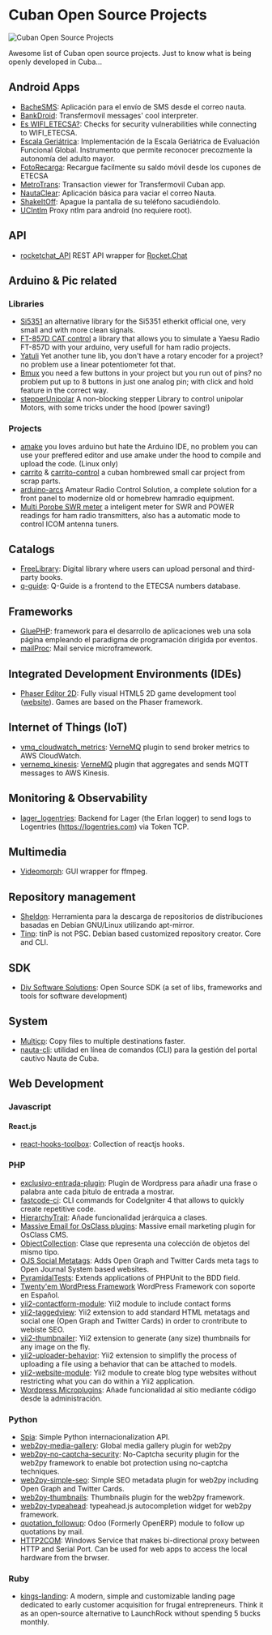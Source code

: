 # Cuban Open Source Projects

![Cuban Open Source Projects](https://repository-images.githubusercontent.com/192082154/31c31d80-8f7f-11e9-95d0-3cd6467c8181)

Awesome list of Cuban open source projects. Just to know what is being openly developed in Cuba...

## Android Apps
- [BacheSMS](https://github.com/n3omaster/BacheSMS): Aplicación para el envío de SMS desde el correo nauta.
- [BankDroid](https://github.com/rlazom/BankDroid): Transfermovil messages' cool interpreter.
- [Es WIFI_ETECSA?](https://github.com/daxslab/es_wifi_etecsa): Checks for security vulnerabilities while connecting to WIFI_ETECSA.
- [Escala Geriátrica](https://github.com/daxslab/escala-geriatrica): Implementación de la Escala Geriátrica de Evaluación Funcional Global. Instrumento que permite reconocer precozmente la autonomía del adulto mayor.
- [FotoRecarga](https://github.com/daxslab/fotorecarga): Recargue facilmente su saldo móvil desde los cupones de ETECSA
- [MetroTrans](https://github.com/aleguerra05/metro_trans): Transaction viewer for Transfermovil Cuban app.
- [NautaClear](https://github.com/n3omaster/NautaClear): Aplicación básica para vaciar el correo Nauta.
- [ShakeItOff](https://github.com/jadolg/ShakeItOff): Apague la pantalla de su teléfono sacudiéndolo.
- [UCIntlm](https://github.com/jadolg/UCIntlm) Proxy ntlm para android (no requiere root).

## API
- [rocketchat_API](https://github.com/jadolg/rocketchat_API) REST API wrapper for [Rocket.Chat](https://rocket.chat)

## Arduino & Pic related

### Libraries

- [Si5351](https://github.com/pavelmc/Si5351mcu) an alternative library for the Si5351 etherkit official one, very small and with more clean signals.
- [FT-857D CAT control](https://github.com/pavelmc/FT857d) a library that allows you to simulate a Yaesu Radio FT-857D with your arduino, very usefull for ham radio projects.
- [Yatuli](https://github.com/pavelmc/Yatuli) Yet another tune lib, you don't have a rotary encoder for a project? no problem use a linear potentiometer fot that.
- [Bmux](https://github.com/pavelmc/BMux) you need a few buttons in your project but you run out of pins? no problem put up to 8 buttons in just one analog pin; with click and hold feature in the correct way.
- [stepperUnipolar](https://github.com/pavelmc/stepperUnipolar) A non-blocking stepper Library to control unipolar Motors, with some tricks under the hood (power saving!)

### Projects

- [amake](https://github.com/pavelmc/amake) you loves arduino but hate the Arduino IDE, no problem you can use your preffered editor and use amake under the hood to compile and upload the code. (Linux only)
- [carrito](https://github.com/pavelmc/carrito) & [carrito-control](https://github.com/pavelmc/carrito-control) a cuban hombrewed small car project from scrap parts.
- [arduino-arcs](https://github.com/pavelmc/arduino-arcs) Amateur Radio Control Solution, a complete solution for a front panel to modernize old or homebrew hamradio equipment.
- [Multi Porobe SWR meter](https://github.com/pavelmc/multi-probe-swr-meter) a inteligent meter for SWR and POWER readings for ham radio transmitters, also has a automatic mode to control ICOM antenna tuners. 

## Catalogs
- [FreeLibrary](https://github.com/cjamcu/FreeLibrary): Digital library where users can upload personal and third-party books.
- [q-guide](https://github.com/leolopez89/Q-Guide): Q-Guide is a frontend to the ETECSA numbers database.

## Frameworks
- [GluePHP](https://github.com/GlueApps/GluePHP): framework para el desarrollo de aplicaciones web una sola página empleando el paradigma de programación dirigida por eventos.
- [mailProc](https://github.com/daxslab/mailProc): Mail service microframework.

## Integrated Development Environments (IDEs)

- [Phaser Editor 2D](http://github.com/PhaserEditor2D/PhaserEditor): Fully visual HTML5 2D game development tool ([website](https://phasereditor2d.com)). Games are based on the Phaser framework.

## Internet of Things (IoT)
- [vmq_cloudwatch_metrics](https://github.com/codeadict/vmq_cloudwatch_metrics): [VerneMQ](https://www.vernemq.com) plugin to send broker metrics to AWS CloudWatch.
- [vernemq_kinesis](https://github.com/codeadict/vernemq_kinesis): [VerneMQ](https://www.vernemq.com) plugin that aggregates and sends MQTT messages to AWS Kinesis.

## Monitoring & Observability
- [lager_logentries](https://github.com/codeadict/lager_logentries): Backend for Lager (the Erlan logger) to send logs to Logentries (https://logentries.com) via Token TCP.

## Multimedia
- [Videomorph](https://github.com/videomorph-dev/videomorph): GUI wrapper for ffmpeg.

## Repository management
- [Sheldon](https://github.com/jmbatistav/sheldon): Herramienta para la descarga de repositorios de distribuciones basadas en Debian GNU/Linux utilizando apt-mirror.
- [Tinp](https://github.com/daxslab/tinp-core): tinP is not PSC. Debian based customized repository creator. Core and CLI.

## SDK
- [Div Software Solutions](https://divengine.com): Open Source SDK (a set of libs, frameworks and tools for software development)

## System
- [Multicp](https://github.com/daxslab/multicp): Copy files to multiple destinations faster.
- [nauta-cli](https://github.com/atscub/nauta-cli): utilidad en línea de comandos (CLI) para la gestión del portal cautivo Nauta de Cuba.

## Web Development

### Javascript

#### React.js
  - [react-hooks-toolbox](https://github.com/apenab/react-hooks-toolbox): Collection of reactjs hooks.
  
### PHP
- [exclusivo-entrada-plugin](https://github.com/sasousuke/exclusivo-entrada-plugin): Plugin de Wordpress para añadir una frase o palabra ante cada þitulo de entrada a mostrar.
- [fastcode-ci](https://github.com/cjamcu/fastcode-ci): CLI commands for CodeIgniter 4 that allows to quickly create repetitive code.
- [HierarchyTrait](https://github.com/andaniel05/HierarchyTrait): Añade funcionalidad jerárquica a clases.
- [Massive Email for OsClass plugins](https://github.com/n3omaster/oc_massive_email): Massive email marketing plugin for OsClass CMS.
- [ObjectCollection](https://github.com/andaniel05/ObjectCollection): Clase que representa una colección de objetos del mismo tipo.
- [OJS Social Metatags](https://github.com/daxslab/ojs-social-metatags): Adds Open Graph and Twitter Cards meta tags to Open Journal System based websites.
- [PyramidalTests](https://github.com/andaniel05/PyramidalTests): Extends applications of PHPUnit to the BDD field.
- [Twenty'em WordPress Framework](https://github.com/rogertm/twenty-em) WordPress Framework con soporte en Español.
- [yii2-contactform-module](https://github.com/daxslab/yii2-contactform-module): Yii2 module to include contact forms
- [yii2-taggedview](https://github.com/daxslab/yii2-tagged-view): Yii2 extension to add standard HTML metatags and social one (Open Graph and Twitter Cards) in order to crontribute to webiste SEO.
- [yii2-thumbnailer](https://github.com/daxslab/yii2-thumbnailer): Yii2 extension to generate (any size) thumbnails for any image on the fly.
- [yii2-uploader-behavior](https://github.com/daxslab/yii2-uploader-behavior): Yii2 extension to simplifly the process of uploading a file using a behavior that can be attached to models.
- [yii2-website-module](https://github.com/daxslab/yii2-website-module): Yii2 module to create blog type websites without restricting what you can do within a Yii2 application.
- [Wordpress Microplugins](https://plugins.svn.wordpress.org/microplugins): Añade funcionalidad al sitio mediante código desde la administración.

### Python
- [Spia](https://github.com/daxslab/spia): Simple Python internacionalization API.
- [web2py-media-gallery](https://github.com/daxslab/web2py-media-gallery): Global media gallery plugin for web2py
- [web2py-no-captcha-security](https://github.com/daxslab/web2py-no-captcha-security): No-Captcha security plugin for the web2py framework to enable bot protection using no-captcha techniques.
- [web2py-simple-seo](https://github.com/daxslab/web2py-simple-seo): Simple SEO metadata plugin for web2py including Open Graph and Twitter Cards.
- [web2py-thumbnails](https://github.com/daxslab/web2py-thumbnails): Thumbnails plugin for the web2py framework.
- [web2py-typeahead](https://github.com/daxslab/web2py-typeahead): typeahead.js autocompletion widget for web2py framework.
- [quotation_followup](https://github.com/codeadict/quotation_followup): Odoo (Formerly OpenERP) module to follow up quotations by mail.
- [HTTP2COM](https://github.com/codeadict/HTTP2COM): Windows Service that makes bi-directional proxy between HTTP and Serial Port. Can be used for web apps to access the local hardware from the brwser.

### Ruby
- [kings-landing](https://github.com/codeadict/kings-landing): A modern, simple and customizable landing page dedicated to early customer acquisition for frugal entrepreneurs. Think it as an open-source alternative to LaunchRock without spending 5 bucks monthly.

